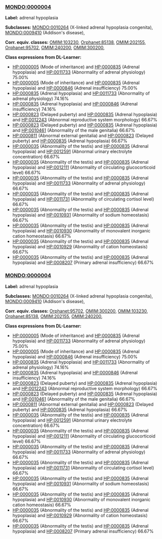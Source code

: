 
### [MONDO:0000004](http://purl.obolibrary.org/obo/MONDO_0000004)
**Label:** adrenal hypoplasia

**Subclasses:** [MONDO:0010264](http://purl.obolibrary.org/obo/MONDO_0010264) (X-linked adrenal hypoplasia congenita), [MONDO:0009410](http://purl.obolibrary.org/obo/MONDO_0009410) (Addison's disease), 

**Corr. equiv. classes:** [OMIM:103230](http://purl.obolibrary.org/obo/OMIM_103230), [Orphanet:85138](http://www.orpha.net/ORDO/Orphanet_85138), [OMIM:202155](http://purl.obolibrary.org/obo/OMIM_202155), [Orphanet:95702](http://www.orpha.net/ORDO/Orphanet_95702), [OMIM:240200](http://purl.obolibrary.org/obo/OMIM_240200), [OMIM:300200](http://purl.obolibrary.org/obo/OMIM_300200), 

**Class expressions from DL-Learner:**

- [HP:0000005](http://purl.obolibrary.org/obo/HP_0000005) (Mode of inheritance) and [HP:0000835](http://purl.obolibrary.org/obo/HP_0000835) (Adrenal hypoplasia) and [HP:0011733](http://purl.obolibrary.org/obo/HP_0011733) (Abnormality of adrenal physiology) 75.00%
- [HP:0000005](http://purl.obolibrary.org/obo/HP_0000005) (Mode of inheritance) and [HP:0000835](http://purl.obolibrary.org/obo/HP_0000835) (Adrenal hypoplasia) and [HP:0000846](http://purl.obolibrary.org/obo/HP_0000846) (Adrenal insufficiency) 75.00%
- [HP:0000835](http://purl.obolibrary.org/obo/HP_0000835) (Adrenal hypoplasia) and [HP:0011733](http://purl.obolibrary.org/obo/HP_0011733) (Abnormality of adrenal physiology) 74.16%
- [HP:0000835](http://purl.obolibrary.org/obo/HP_0000835) (Adrenal hypoplasia) and [HP:0000846](http://purl.obolibrary.org/obo/HP_0000846) (Adrenal insufficiency) 74.16%
- [HP:0000823](http://purl.obolibrary.org/obo/HP_0000823) (Delayed puberty) and [HP:0000835](http://purl.obolibrary.org/obo/HP_0000835) (Adrenal hypoplasia) and [HP:0012243](http://purl.obolibrary.org/obo/HP_0012243) (Abnormal reproductive system morphology) 66.67%
- [HP:0000823](http://purl.obolibrary.org/obo/HP_0000823) (Delayed puberty) and [HP:0000835](http://purl.obolibrary.org/obo/HP_0000835) (Adrenal hypoplasia) and [HP:0010461](http://purl.obolibrary.org/obo/HP_0010461) (Abnormality of the male genitalia) 66.67%
- [HP:0000811](http://purl.obolibrary.org/obo/HP_0000811) (Abnormal external genitalia) and [HP:0000823](http://purl.obolibrary.org/obo/HP_0000823) (Delayed puberty) and [HP:0000835](http://purl.obolibrary.org/obo/HP_0000835) (Adrenal hypoplasia) 66.67%
- [HP:0000035](http://purl.obolibrary.org/obo/HP_0000035) (Abnormality of the testis) and [HP:0000835](http://purl.obolibrary.org/obo/HP_0000835) (Adrenal hypoplasia) and [HP:0012591](http://purl.obolibrary.org/obo/HP_0012591) (Abnormal urinary electrolyte concentration) 66.67%
- [HP:0000035](http://purl.obolibrary.org/obo/HP_0000035) (Abnormality of the testis) and [HP:0000835](http://purl.obolibrary.org/obo/HP_0000835) (Adrenal hypoplasia) and [HP:0012111](http://purl.obolibrary.org/obo/HP_0012111) (Abnormality of circulating glucocorticoid level) 66.67%
- [HP:0000035](http://purl.obolibrary.org/obo/HP_0000035) (Abnormality of the testis) and [HP:0000835](http://purl.obolibrary.org/obo/HP_0000835) (Adrenal hypoplasia) and [HP:0011733](http://purl.obolibrary.org/obo/HP_0011733) (Abnormality of adrenal physiology) 66.67%
- [HP:0000035](http://purl.obolibrary.org/obo/HP_0000035) (Abnormality of the testis) and [HP:0000835](http://purl.obolibrary.org/obo/HP_0000835) (Adrenal hypoplasia) and [HP:0011731](http://purl.obolibrary.org/obo/HP_0011731) (Abnormality of circulating cortisol level) 66.67%
- [HP:0000035](http://purl.obolibrary.org/obo/HP_0000035) (Abnormality of the testis) and [HP:0000835](http://purl.obolibrary.org/obo/HP_0000835) (Adrenal hypoplasia) and [HP:0010931](http://purl.obolibrary.org/obo/HP_0010931) (Abnormality of sodium homeostasis) 66.67%
- [HP:0000035](http://purl.obolibrary.org/obo/HP_0000035) (Abnormality of the testis) and [HP:0000835](http://purl.obolibrary.org/obo/HP_0000835) (Adrenal hypoplasia) and [HP:0010930](http://purl.obolibrary.org/obo/HP_0010930) (Abnormality of monovalent inorganic cation homeostasis) 66.67%
- [HP:0000035](http://purl.obolibrary.org/obo/HP_0000035) (Abnormality of the testis) and [HP:0000835](http://purl.obolibrary.org/obo/HP_0000835) (Adrenal hypoplasia) and [HP:0010929](http://purl.obolibrary.org/obo/HP_0010929) (Abnormality of cation homeostasis) 66.67%
- [HP:0000035](http://purl.obolibrary.org/obo/HP_0000035) (Abnormality of the testis) and [HP:0000835](http://purl.obolibrary.org/obo/HP_0000835) (Adrenal hypoplasia) and [HP:0008207](http://purl.obolibrary.org/obo/HP_0008207) (Primary adrenal insufficiency) 66.67%



### [MONDO:0000004](http://purl.obolibrary.org/obo/MONDO_0000004)
**Label:** adrenal hypoplasia

**Subclasses:** [MONDO:0010264](http://purl.obolibrary.org/obo/MONDO_0010264) (X-linked adrenal hypoplasia congenita), [MONDO:0009410](http://purl.obolibrary.org/obo/MONDO_0009410) (Addison's disease), 

**Corr. equiv. classes:** [Orphanet:95702](http://www.orpha.net/ORDO/Orphanet_95702), [OMIM:300200](http://purl.obolibrary.org/obo/OMIM_300200), [OMIM:103230](http://purl.obolibrary.org/obo/OMIM_103230), [Orphanet:85138](http://www.orpha.net/ORDO/Orphanet_85138), [OMIM:202155](http://purl.obolibrary.org/obo/OMIM_202155), [OMIM:240200](http://purl.obolibrary.org/obo/OMIM_240200), 

**Class expressions from DL-Learner:**

- [HP:0000005](http://purl.obolibrary.org/obo/HP_0000005) (Mode of inheritance) and [HP:0000835](http://purl.obolibrary.org/obo/HP_0000835) (Adrenal hypoplasia) and [HP:0011733](http://purl.obolibrary.org/obo/HP_0011733) (Abnormality of adrenal physiology) 75.00%
- [HP:0000005](http://purl.obolibrary.org/obo/HP_0000005) (Mode of inheritance) and [HP:0000835](http://purl.obolibrary.org/obo/HP_0000835) (Adrenal hypoplasia) and [HP:0000846](http://purl.obolibrary.org/obo/HP_0000846) (Adrenal insufficiency) 75.00%
- [HP:0000835](http://purl.obolibrary.org/obo/HP_0000835) (Adrenal hypoplasia) and [HP:0011733](http://purl.obolibrary.org/obo/HP_0011733) (Abnormality of adrenal physiology) 74.16%
- [HP:0000835](http://purl.obolibrary.org/obo/HP_0000835) (Adrenal hypoplasia) and [HP:0000846](http://purl.obolibrary.org/obo/HP_0000846) (Adrenal insufficiency) 74.16%
- [HP:0000823](http://purl.obolibrary.org/obo/HP_0000823) (Delayed puberty) and [HP:0000835](http://purl.obolibrary.org/obo/HP_0000835) (Adrenal hypoplasia) and [HP:0012243](http://purl.obolibrary.org/obo/HP_0012243) (Abnormal reproductive system morphology) 66.67%
- [HP:0000823](http://purl.obolibrary.org/obo/HP_0000823) (Delayed puberty) and [HP:0000835](http://purl.obolibrary.org/obo/HP_0000835) (Adrenal hypoplasia) and [HP:0010461](http://purl.obolibrary.org/obo/HP_0010461) (Abnormality of the male genitalia) 66.67%
- [HP:0000811](http://purl.obolibrary.org/obo/HP_0000811) (Abnormal external genitalia) and [HP:0000823](http://purl.obolibrary.org/obo/HP_0000823) (Delayed puberty) and [HP:0000835](http://purl.obolibrary.org/obo/HP_0000835) (Adrenal hypoplasia) 66.67%
- [HP:0000035](http://purl.obolibrary.org/obo/HP_0000035) (Abnormality of the testis) and [HP:0000835](http://purl.obolibrary.org/obo/HP_0000835) (Adrenal hypoplasia) and [HP:0012591](http://purl.obolibrary.org/obo/HP_0012591) (Abnormal urinary electrolyte concentration) 66.67%
- [HP:0000035](http://purl.obolibrary.org/obo/HP_0000035) (Abnormality of the testis) and [HP:0000835](http://purl.obolibrary.org/obo/HP_0000835) (Adrenal hypoplasia) and [HP:0012111](http://purl.obolibrary.org/obo/HP_0012111) (Abnormality of circulating glucocorticoid level) 66.67%
- [HP:0000035](http://purl.obolibrary.org/obo/HP_0000035) (Abnormality of the testis) and [HP:0000835](http://purl.obolibrary.org/obo/HP_0000835) (Adrenal hypoplasia) and [HP:0011733](http://purl.obolibrary.org/obo/HP_0011733) (Abnormality of adrenal physiology) 66.67%
- [HP:0000035](http://purl.obolibrary.org/obo/HP_0000035) (Abnormality of the testis) and [HP:0000835](http://purl.obolibrary.org/obo/HP_0000835) (Adrenal hypoplasia) and [HP:0011731](http://purl.obolibrary.org/obo/HP_0011731) (Abnormality of circulating cortisol level) 66.67%
- [HP:0000035](http://purl.obolibrary.org/obo/HP_0000035) (Abnormality of the testis) and [HP:0000835](http://purl.obolibrary.org/obo/HP_0000835) (Adrenal hypoplasia) and [HP:0010931](http://purl.obolibrary.org/obo/HP_0010931) (Abnormality of sodium homeostasis) 66.67%
- [HP:0000035](http://purl.obolibrary.org/obo/HP_0000035) (Abnormality of the testis) and [HP:0000835](http://purl.obolibrary.org/obo/HP_0000835) (Adrenal hypoplasia) and [HP:0010930](http://purl.obolibrary.org/obo/HP_0010930) (Abnormality of monovalent inorganic cation homeostasis) 66.67%
- [HP:0000035](http://purl.obolibrary.org/obo/HP_0000035) (Abnormality of the testis) and [HP:0000835](http://purl.obolibrary.org/obo/HP_0000835) (Adrenal hypoplasia) and [HP:0010929](http://purl.obolibrary.org/obo/HP_0010929) (Abnormality of cation homeostasis) 66.67%
- [HP:0000035](http://purl.obolibrary.org/obo/HP_0000035) (Abnormality of the testis) and [HP:0000835](http://purl.obolibrary.org/obo/HP_0000835) (Adrenal hypoplasia) and [HP:0008207](http://purl.obolibrary.org/obo/HP_0008207) (Primary adrenal insufficiency) 66.67%



